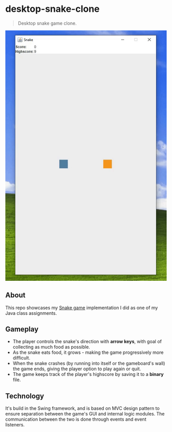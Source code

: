 ﻿# desktop-snake-clone 

> Desktop snake game clone.

![](res/preview.gif)

## About
This repo showcases my [Snake game](https://en.wikipedia.org/wiki/Snake_(video_game_genre)) implementation I did as one 
of my Java class assignments.

## Gameplay
- The player controls the snake's direction with **arrow keys**, with goal of collecting as much food as possible. 
- As the snake eats food, it grows - making the game progressively more difficult.
- When the snake crashes (by running into itself or the gameboard's wall) the game ends, giving the player option to play again or quit.
- The game keeps track of the player's highscore by saving it to a **binary** file. 

## Technology
It's build in the Swing framework, and is based on MVC design pattern to 
ensure separation between the game's GUI and internal logic modules.
The communication between the two is done through events and event listeners.